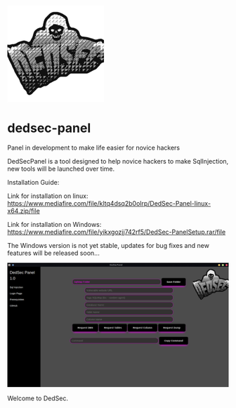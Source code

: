 ![DedSec Logo](/DedSec.png)
# dedsec-panel
Panel in development to make life easier for novice hackers

DedSecPanel is a tool designed to help novice hackers to make SqlInjection, new tools will be launched over time.

Installation Guide:

Link for installation on linux:
https://www.mediafire.com/file/kltq4dsq2b0olrp/DedSec-Panel-linux-x64.zip/file

Link for installation on Windows:
https://www.mediafire.com/file/yikxgozjj742rf5/DedSec-PanelSetup.rar/file

The Windows version is not yet stable, updates for bug fixes and new features will be released soon...

![Panel](/Panel.png)

Welcome to DedSec.
